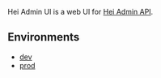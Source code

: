 Hei Admin UI is a web UI for [Hei Admin API](https://github.com/hei-school/hei-admin-api).

## Environments
* [dev](https://dev.admin.hei.school/)
* [prod](https://admin.hei.school/)
